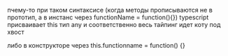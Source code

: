 пчему-то при таком синтаксисе (когда методы прописываются не в прототип, а в инстанс через functionName = function(){})
typescript присваивает this тип any и соответственно весь тайпинг идет коту под хвост

либо в конструкторе через this.functionname = function() {}
